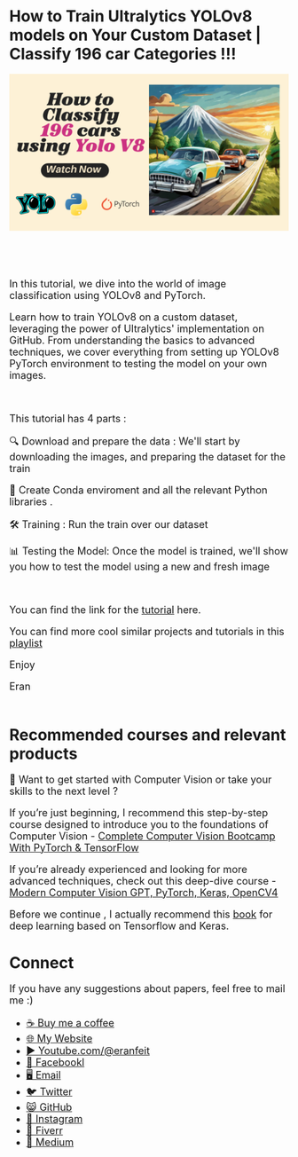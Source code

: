 # How to Train Ultralytics YOLOv8 models on Your Custom Dataset | Classify 196 car Categories !!!

<p align="center">
  <img width="800" src="How to Classify  196 cars using Yolo V8.png" "image">
</p>

##
<br/><br/> 

<font size= "4" >

In this tutorial, we dive into the world of image classification using YOLOv8 and PyTorch. 

Learn how to train YOLOv8 on a custom dataset, leveraging the power of Ultralytics' implementation on GitHub. From understanding the basics to advanced techniques, we cover everything from setting up YOLOv8 PyTorch environment to testing the model on your own images.


<br/>

This tutorial has 4 parts : 

🔍 Download and prepare the data : We'll start by downloading the images, and preparing the dataset for the train

🐍 Create Conda enviroment and all the relevant Python libraries .

🛠️ Training : Run the train over our dataset

📊 Testing the Model: Once the model is trained, we'll show you how to test the model using a new and fresh image 


<br/>

You can find the link for the [tutorial](https://youtu.be/-QRVPDjfCYc) here. 

You can find more cool similar projects and tutorials in this [playlist](https://www.youtube.com/playlist?list=PLdkryDe59y4aCcCN4ioFpdLVAGZ_dFeFr)

Enjoy

Eran
<br/><br/> 

</font>

# Recommended courses and relevant products 
<font size= "4" >

🚀 Want to get started with Computer Vision or take your skills to the next level ? 

If you’re just beginning, I recommend this step-by-step course designed to introduce you to the foundations of Computer Vision - [Complete Computer Vision Bootcamp With PyTorch & TensorFlow](https://trk.udemy.com/9LoE7E) 

If you’re already experienced and looking for more advanced techniques, check out this deep-dive course - [Modern Computer Vision GPT, PyTorch, Keras, OpenCV4](https://trk.udemy.com/EEDyMD)

Before we continue , I actually recommend this [book](https://amzn.to/3STWZ2N) for deep learning based on Tensorflow and Keras. 



</font>

# Connect

<font size= "4" >
If you have any suggestions about papers, feel free to mail me :)

- [☕ Buy me a coffee](https://ko-fi.com/eranfeit)
- [🌐 My Website](https://eranfeit.net)
- [▶️ Youtube.com/@eranfeit](https://www.youtube.com/channel/UCTiWJJhaH6BviSWKLJUM9sg)
- [🐙 Facebookl](https://www.facebook.com/groups/3080601358933585)
- [🖥️ Email](mailto:feitgemel@gmail.com)
- [🐦 Twitter](https://twitter.com/eran_feit )
- [😸 GitHub](https://github.com/feitgemel)
- [📸 Instagram](https://www.instagram.com/eran_feit/)
- [🤝 Fiverr ](https://www.fiverr.com/s/mB3Pbb)
- [📝 Medium ](https://medium.com/@feitgemel)


</font>

